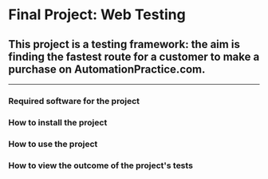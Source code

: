 # Final Project: Web Testing

## This project is a testing framework: the aim is finding the fastest route for a customer to make a purchase on AutomationPractice.com.

----

### Required software for the project

### How to install the project

### How to use the project

### How to view the outcome of the project's tests
